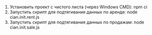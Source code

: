 1. Установить проект с чистого листа (через Windows CMD):
    npm ci 
2. Запустить скрипт для подтягивания данных по аренде:
    node cian.init.rent.js
3. Запустить скрипт для подтягивания данных по продажам:
    node cian.init.sale.js
